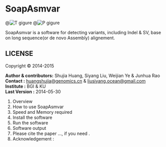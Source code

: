 SoapAsmvar
==========
@![T gigure](http://img01.36krcnd.com/thumbs/w_720/h_480/wp-content/uploads/2011/11/github-profile1.png)
@![P gigure](http://h.hiphotos.baidu.com/image/w%3D310/sign=618e3b7948ed2e73fce9802db703a16d/42166d224f4a20a411d7e83a92529822730ed006.jpg)

SoapAsmvar is a software for detecting variants, including Indel & SV, base on long sequence(or de novo Assembly) alignement.

LICENSE 
--------
Copyright &copy; 2014-2015

__Author & contributors:__ Shujia Huang, Siyang Liu, Weijian Ye & Junhua Rao   <br/>
__Contact              :__ huangshujia@genomics.cn & liusiyang.ocean@gmail.com <br/>
__Institute            :__ BGI & KU                                            <br/>
__Last Version         :__ 2014-05-30                                          <br/>

1. Overview
2. How to use SoapAsmvar
3. Speed and Memory required
4. Install the software
5. Run the software
6. Software output 
7. Please cite the paper ..., if you need .
8. Acknowledgement :

